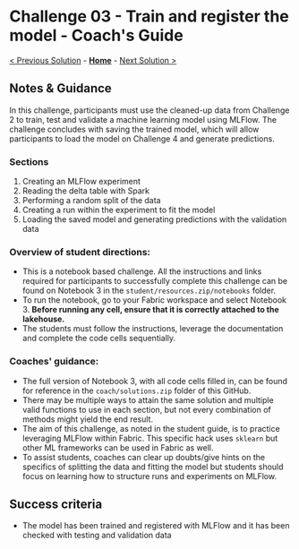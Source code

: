 # Challenge 03 - Train and register the model - Coach's Guide 

[< Previous Solution](./Solution-02.md) - **[Home](./README.md)** - [Next Solution >](./Solution-04.md)

## Notes & Guidance

In this challenge, participants must use the cleaned-up data from Challenge 2 to train, test and validate a machine learning model using MLFlow. The challenge concludes with saving the trained model, which will allow participants to load the model on Challenge 4 and generate predictions.

### Sections
1. Creating an MLFlow experiment
2. Reading the delta table with Spark
3. Performing a random split of the data
4. Creating a run within the experiment to fit the model
5. Loading the saved model and generating predictions with the validation data

### Overview of student directions:
- This is a notebook based challenge. All the instructions and links required for participants to successfully complete this challenge can be found on Notebook 3 in the `student/resources.zip/notebooks` folder.
- To run the notebook, go to your Fabric workspace and select Notebook 3. **Before running any cell, ensure that it is correctly attached to the lakehouse.**
- The students must follow the instructions, leverage the documentation and complete the code cells sequentially.

### Coaches' guidance:
- The full version of Notebook 3, with all code cells filled in, can be found for reference in the `coach/solutions.zip` folder of this GitHub.
- There may be multiple ways to attain the same solution and multiple valid functions to use in each section, but not every combination of methods might yield the end result.
- The aim of this challenge, as noted in the student guide, is to practice leveraging MLFlow within Fabric. This specific hack uses `sklearn` but other ML frameworks can be used in Fabric as well.
- To assist students, coaches can clear up doubts/give hints on the specifics of splitting the data and fitting the model but students should focus on learning how to structure runs and experiments on MLFlow.

## Success criteria
  - The model has been trained and registered with MLFlow and it has been checked with testing and validation data
